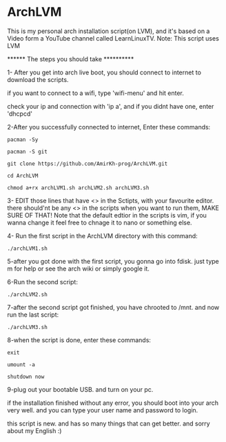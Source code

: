 # ArchLVM
This is my personal arch installation script(on LVM), and it's based on a Video form a YouTube channel called LearnLinuxTV.
Note: This script uses LVM

****** The steps you should take **********

1- After you get into arch live boot, you should connect to internet to download the scripts. 

if you want to connect to a wifi, type 'wifi-menu' and hit enter.

check your ip and connection with 'ip a', and if you didnt have one, enter 'dhcpcd'


2-After you successfully connected to internet, Enter these commands:
	
	pacman -Sy
	
	pacman -S git
	
	git clone https://github.com/AmirKh-prog/ArchLVM.git
	
	cd ArchLVM
	
	chmod a+rx archLVM1.sh archLVM2.sh archLVM3.sh


	
3- EDIT those lines that have <> in the Sctipts, with your favourite editor.
   there should'nt be any <> in the scripts when you want to run them, MAKE SURE OF THAT!
Note that the default edtior in the scripts is vim, if you wanna change it feel free to chnage it to nano or something else.



4- Run the first script in the ArchLVM directory with this command:
	
	./archLVM1.sh

5-after you got done with the first script, you gonna go into fdisk. just type m for help or see the arch wiki or simply google it.

6-Run the second script:
	
	./archLVM2.sh

7-after the second script got finished, you have chrooted to /mnt. and now run the last script:
	
	./archLVM3.sh

8-when the script is done, enter these commands:
	
	exit
	
	umount -a
	
	shutdown now
9-plug out your bootable USB. and turn on your pc.

if the installation finished without any error, you should boot into your arch very well. and you can type your user name and password to login.

this script is new. and has so many things that can get better.
and sorry about my English :)
